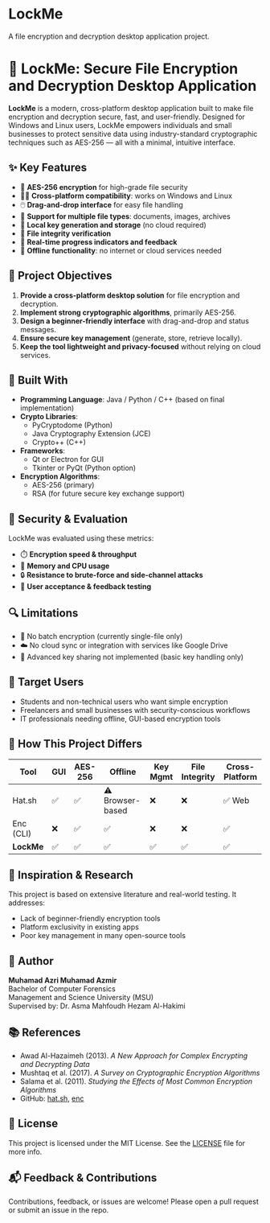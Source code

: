 # LockMe
A file encryption and decryption desktop application project.
# 🔐 LockMe: Secure File Encryption and Decryption Desktop Application

**LockMe** is a modern, cross-platform desktop application built to make file encryption and decryption secure, fast, and user-friendly. Designed for Windows and Linux users, LockMe empowers individuals and small businesses to protect sensitive data using industry-standard cryptographic techniques such as AES-256 — all with a minimal, intuitive interface.

## ✨ Key Features

- 🔐 **AES-256 encryption** for high-grade file security
- 🧑‍💻 **Cross-platform compatibility**: works on Windows and Linux
- 🖱️ **Drag-and-drop interface** for easy file handling
- 📁 **Support for multiple file types**: documents, images, archives
- 🔑 **Local key generation and storage** (no cloud required)
- 🔎 **File integrity verification**
- 💬 **Real-time progress indicators and feedback**
- 🚫 **Offline functionality**: no internet or cloud services needed

## 🎯 Project Objectives

1. **Provide a cross-platform desktop solution** for file encryption and decryption.
2. **Implement strong cryptographic algorithms**, primarily AES-256.
3. **Design a beginner-friendly interface** with drag-and-drop and status messages.
4. **Ensure secure key management** (generate, store, retrieve locally).
5. **Keep the tool lightweight and privacy-focused** without relying on cloud services.

## 🧠 Built With

- **Programming Language**: Java / Python / C++ (based on final implementation)
- **Crypto Libraries**: 
  - PyCryptodome (Python)
  - Java Cryptography Extension (JCE)
  - Crypto++ (C++)
- **Frameworks**:
  - Qt or Electron for GUI
  - Tkinter or PyQt (Python option)
- **Encryption Algorithms**:
  - AES-256 (primary)
  - RSA (for future secure key exchange support)

## 🧪 Security & Evaluation

LockMe was evaluated using these metrics:
- ⏱️ **Encryption speed & throughput**
- 🧠 **Memory and CPU usage**
- 🔒 **Resistance to brute-force and side-channel attacks**
- 🧪 **User acceptance & feedback testing**

## 🔍 Limitations

- 🚫 No batch encryption (currently single-file only)
- ☁️ No cloud sync or integration with services like Google Drive
- 🔐 Advanced key sharing not implemented (basic key handling only)

## 🧩 Target Users

- Students and non-technical users who want simple encryption
- Freelancers and small businesses with security-conscious workflows
- IT professionals needing offline, GUI-based encryption tools

## 📌 How This Project Differs

| Tool     | GUI | AES-256 | Offline | Key Mgmt | File Integrity | Cross-Platform |
|----------|-----|---------|---------|-----------|----------------|----------------|
| Hat.sh   | ✅  | ✅      | ⚠️ Browser-based | ❌        | ❌             | ✅ Web         |
| Enc (CLI)| ❌  | ✅      | ✅      | ❌        | ❌             | ✅             |
| **LockMe** | ✅  | ✅      | ✅      | ✅        | ✅             | ✅             |

## 🧠 Inspiration & Research

This project is based on extensive literature and real-world testing. It addresses:
- Lack of beginner-friendly encryption tools
- Platform exclusivity in existing apps
- Poor key management in many open-source tools

## 🧑 Author

**Muhamad Azri Muhamad Azmir**  
Bachelor of Computer Forensics  
Management and Science University (MSU)  
Supervised by: Dr. Asma Mahfoudh Hezam Al-Hakimi

## 📚 References

- Awad Al-Hazaimeh (2013). *A New Approach for Complex Encrypting and Decrypting Data*  
- Mushtaq et al. (2017). *A Survey on Cryptographic Encryption Algorithms*  
- Salama et al. (2011). *Studying the Effects of Most Common Encryption Algorithms*  
- GitHub: [hat.sh](https://github.com/sh-dv/hat.sh), [enc](https://github.com/life4/enc)

## 📜 License

This project is licensed under the MIT License. See the [LICENSE](LICENSE) file for more info.

## 📬 Feedback & Contributions

Contributions, feedback, or issues are welcome! Please open a pull request or submit an issue in the repo.
